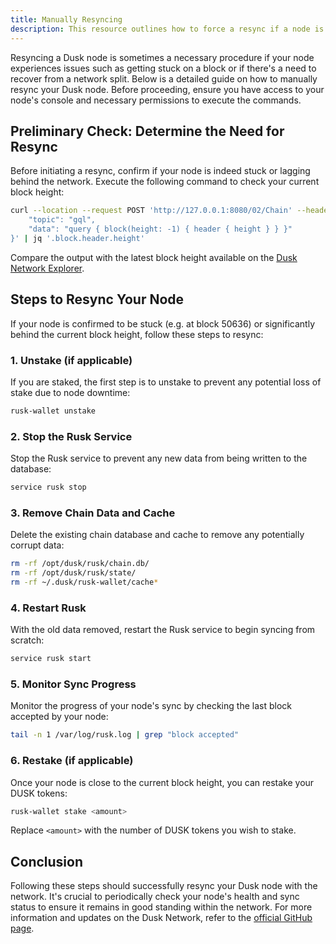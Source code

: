 ```yaml
---
title: Manually Resyncing
description: This resource outlines how to force a resync if a node is a stuck on a fork
---
```


Resyncing a Dusk node is sometimes a necessary procedure if your node experiences issues such as getting stuck on a block or if there's a need to recover from a network split. Below is a detailed guide on how to manually resync your Dusk node. Before proceeding, ensure you have access to your node's console and necessary permissions to execute the commands.

## Preliminary Check: Determine the Need for Resync

Before initiating a resync, confirm if your node is indeed stuck or lagging behind the network. Execute the following command to check your current block height:

```sh
curl --location --request POST 'http://127.0.0.1:8080/02/Chain' --header 'Rusk-Version: 0.7.0-rc' --header 'Content-Type: application/json' --data-raw '{
    "topic": "gql",
    "data": "query { block(height: -1) { header { height } } }"
}' | jq '.block.header.height'
```

Compare the output with the latest block height available on the [Dusk Network Explorer](https://explorer.dusk.network/).

## Steps to Resync Your Node

If your node is confirmed to be stuck (e.g. at block 50636) or significantly behind the current block height, follow these steps to resync:

### 1. Unstake (if applicable)

If you are staked, the first step is to unstake to prevent any potential loss of stake due to node downtime:

```sh
rusk-wallet unstake
```

### 2. Stop the Rusk Service

Stop the Rusk service to prevent any new data from being written to the database:

```sh
service rusk stop
```

### 3. Remove Chain Data and Cache

Delete the existing chain database and cache to remove any potentially corrupt data:

```sh
rm -rf /opt/dusk/rusk/chain.db/
rm -rf /opt/dusk/rusk/state/
rm -rf ~/.dusk/rusk-wallet/cache*
```

### 4. Restart Rusk

With the old data removed, restart the Rusk service to begin syncing from scratch:

```sh
service rusk start
```

### 5. Monitor Sync Progress

Monitor the progress of your node's sync by checking the last block accepted by your node:

```sh
tail -n 1 /var/log/rusk.log | grep "block accepted"
```

### 6. Restake (if applicable)

Once your node is close to the current block height, you can restake your DUSK tokens:

```sh
rusk-wallet stake <amount>
```
Replace `<amount>` with the number of DUSK tokens you wish to stake.

## Conclusion

Following these steps should successfully resync your Dusk node with the network. It's crucial to periodically check your node's health and sync status to ensure it remains in good standing within the network. For more information and updates on the Dusk Network, refer to the [official GitHub page](https://github.com/dusk-network/rusk).
